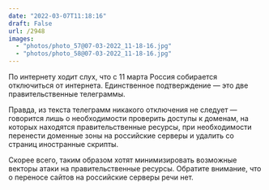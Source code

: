 ```yaml
---
date: "2022-03-07T11:18:16"
draft: False
url: /2948
images:
  - "photos/photo_57@07-03-2022_11-18-16.jpg"
  - "photos/photo_58@07-03-2022_11-18-16.jpg"
---
```


По интернету ходит слух, что с 11 марта Россия собирается отключиться от интернета. Единственное подтверждение — это две правительственные телеграммы. 

Правда, из текста телеграмм никакого отключения не следует — говорится лишь о необходимости проверить доступы к доменам, на которых находятся правительственные ресурсы, при необходимости перенести доменные зоны на российские серверы и удалить со страниц иностранные скрипты. 

Скорее всего, таким образом хотят минимизировать возможные векторы атаки на правительственные ресурсы. Обратите внимание, что о переносе сайтов на российские серверы речи нет.
